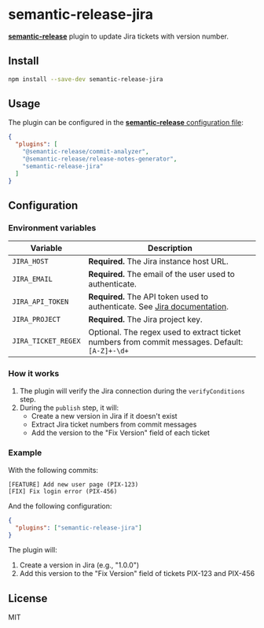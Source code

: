 # semantic-release-jira

[**semantic-release**](https://github.com/semantic-release/semantic-release) plugin to update Jira tickets with version number.

## Install

```bash
npm install --save-dev semantic-release-jira
```

## Usage

The plugin can be configured in the [**semantic-release** configuration file](https://github.com/semantic-release/semantic-release/blob/master/docs/usage/configuration.md#configuration):

```json
{
  "plugins": [
    "@semantic-release/commit-analyzer",
    "@semantic-release/release-notes-generator",
    "semantic-release-jira"
  ]
}
```

## Configuration

### Environment variables

| Variable | Description |
|----------|-------------|
| `JIRA_HOST` | **Required.** The Jira instance host URL. |
| `JIRA_EMAIL` | **Required.** The email of the user used to authenticate. |
| `JIRA_API_TOKEN` | **Required.** The API token used to authenticate. See [Jira documentation](https://confluence.atlassian.com/cloud/api-tokens-938839638.html). |
| `JIRA_PROJECT` | **Required.** The Jira project key. |
| `JIRA_TICKET_REGEX` | Optional. The regex used to extract ticket numbers from commit messages. Default: `[A-Z]+-\d+` |

### How it works

1. The plugin will verify the Jira connection during the `verifyConditions` step.
2. During the `publish` step, it will:
   - Create a new version in Jira if it doesn't exist
   - Extract Jira ticket numbers from commit messages
   - Add the version to the "Fix Version" field of each ticket

### Example

With the following commits:

```
[FEATURE] Add new user page (PIX-123)
[FIX] Fix login error (PIX-456)
```

And the following configuration:

```json
{
  "plugins": ["semantic-release-jira"]
}
```

The plugin will:
1. Create a version in Jira (e.g., "1.0.0")
2. Add this version to the "Fix Version" field of tickets PIX-123 and PIX-456

## License

MIT 